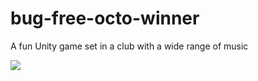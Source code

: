# bug-free-octo-winner
A fun Unity game set in a club with a wide range of music


![](./images/club_flow.gif)
